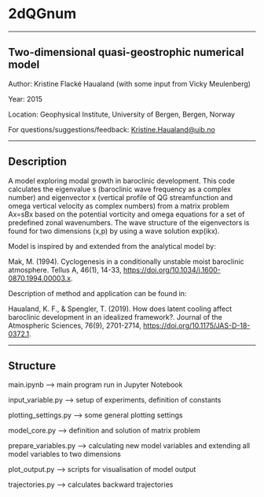 # 2dQGnum

-------------------------------------------------
Two-dimensional quasi-geostrophic numerical model
-------------------------------------------------

Author: 	Kristine Flacké Haualand (with some input from Vicky Meulenberg)

Year: 		2015

Location: 	Geophysical Institute, University of Bergen, Bergen, Norway


For questions/suggestions/feedback: Kristine.Haualand@uib.no

-----------
Description
-----------

A model exploring modal growth in baroclinic development. This code calculates the eigenvalue s (baroclinic wave frequency as a complex number) and eigenvector x (vertical profile of QG streamfunction and omega vertical velocity as complex numbers) from a matrix problem Ax=sBx based on the potential vorticity and omega equations for a set of predefined zonal wavenumbers. The wave structure of the eigenvectors is found for two dimensions (x,p) by using a wave solution exp(ikx).


Model is inspired by and extended from the analytical model by:

Mak, M. (1994). Cyclogenesis in a conditionally unstable moist baroclinic atmosphere. Tellus A, 46(1), 14-33, https://doi.org/10.1034/j.1600-0870.1994.00003.x.


Description of method and application can be found in:

Haualand, K. F., & Spengler, T. (2019). How does latent cooling affect baroclinic development in an idealized framework?. Journal of the Atmospheric Sciences, 76(9), 2701-2714, https://doi.org/10.1175/JAS-D-18-0372.1.

---------
Structure
---------

main.ipynb            --> main program run in Jupyter Notebook

input_variable.py     --> setup of experiments, definition of constants

plotting_settings.py  --> some general plotting settings

model_core.py         --> definition and solution of matrix problem

prepare_variables.py  --> calculating new model variables and extending all model variables to two dimensions

plot_output.py        --> scripts for visualisation of model output

trajectories.py       --> calculates backward trajectories
